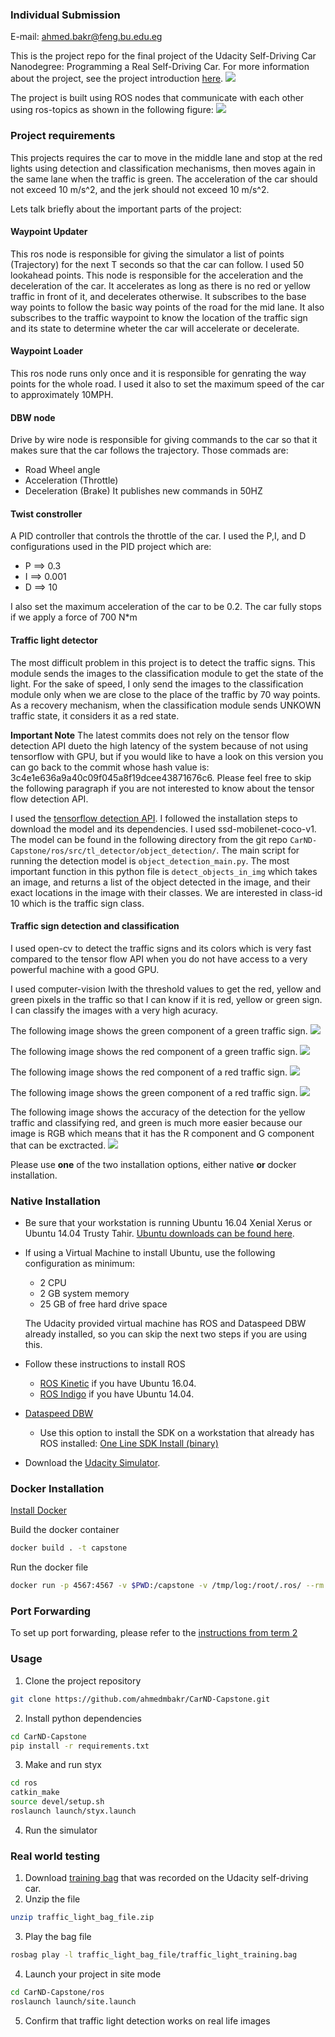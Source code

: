 ### Individual Submission
E-mail: ahmed.bakr@feng.bu.edu.eg

This is the project repo for the final project of the Udacity Self-Driving Car Nanodegree: Programming a Real Self-Driving Car. For more information about the project, see the project introduction [here](https://classroom.udacity.com/nanodegrees/nd013/parts/6047fe34-d93c-4f50-8336-b70ef10cb4b2/modules/e1a23b06-329a-4684-a717-ad476f0d8dff/lessons/462c933d-9f24-42d3-8bdc-a08a5fc866e4/concepts/5ab4b122-83e6-436d-850f-9f4d26627fd9).
![](imgs/udacity-car.jpg)

The project is built using ROS nodes that communicate with each other using ros-topics as shown in the following figure:
![](imgs/final-project-ros-graph-v2.png)

### Project requirements
This projects requires the car to move in the middle lane and stop at the red lights using detection and classification mechanisms, then moves again in the same lane when the traffic is green.
The acceleration of the car should not exceed 10 m/s^2, and the jerk should not exceed 10 m/s^2.

Lets talk briefly about the important parts of the project:

#### Waypoint Updater
This ros node is responsible for giving the simulator a list of points (Trajectory) for the next T seconds so that the car can follow.
I used 50 lookahead points.
This node is responsible for the acceleration and the deceleration of the car.
It accelerates as long as there is no red or yellow traffic in front of it, and decelerates otherwise.
It subscribes to the base way points to follow the basic way points of the road for the mid lane.
It also subscribes to the traffic waypoint to know the location of the traffic sign and its state to determine wheter the car will accelerate or decelerate.

#### Waypoint Loader
This ros node runs only once and it is responsible for genrating the way points for the whole road.
I used it also to set the maximum speed of the car to approximately 10MPH.

#### DBW node
Drive by wire node is responsible for giving commands to the car so that it makes sure that the car follows the trajectory.
Those commads are:
 - Road Wheel angle
 - Acceleration (Throttle)
 - Deceleration (Brake)
 It publishes new commands in 50HZ
 
#### Twist constroller
A PID controller that controls the throttle of the car. I used the P,I, and D configurations used in the PID project which are:
- P ==> 0.3
- I ==> 0.001
- D ==> 10

I also set the maximum acceleration of the car to be 0.2.
The car fully stops if we apply a force of 700 N*m

#### Traffic light detector
The most difficult problem in this project is to detect the traffic signs.
This module sends the images to the classification module to get the state of the light.
For the sake of speed, I only send the images to the classification module only when we are close to the place of the traffic by 70 way points.
As a recovery mechanism, when the classification module sends UNKOWN traffic state, it considers it as a red state.

**Important Note** The latest commits does not rely on the tensor flow detection API dueto the high latency of the system because of not using tensorflow with GPU, but if you would like to have a look on this version you can go back to the commit whose hash value is: 3c4e1e636a9a40c09f045a8f19dcee43871676c6.
Please feel free to skip the following paragraph if you are not interested to know about the tensor flow detection API.

I used the [tensorflow detection API](https://github.com/ahmedmbakr/CarND-Capstone/tree/master/ros/src/tl_detector/object_detection). I followed the installation steps to download the model and its dependencies.
I used ssd-mobilenet-coco-v1.
The model can be found in the following directory from the git repo `CarND-Capstone/ros/src/tl_detector/object_detection/`.
The main script for running the detection model is `object_detection_main.py`.
The most important function in this python file is `detect_objects_in_img` which takes an image, and returns a list of the object detected in the image, and their exact locations in the image with their classes.
We are interested in class-id 10 which is the traffic sign class.

#### Traffic sign detection and classification
I used open-cv to detect the traffic signs and its colors which is very fast compared to the tensor flow API when you do not have access to a very powerful machine with a good GPU.

I used computer-vision Iwith the threshold values to get the red, yellow and green pixels in the traffic so that I can know if it is red, yellow or green sign.
I can classify the images with a very high acuracy.

The following image shows the green component of a green traffic sign.
![](imgs/green-compon-for-green-traffic.jpg)

The following image shows the red component of a green traffic sign.
![](imgs/red-compon-for-green-traffic.jpg)

The following image shows the red component of a red traffic sign.
![](imgs/red-compon-for-red-traffic.jpg)

The following image shows the green component of a red traffic sign.
![](imgs/green-compon-for-red-traffic.jpg)

The following image shows the accuracy of the detection for the yellow traffic and classifying red, and green is much more easier because our image is RGB which means that it has the R component and G component that can be exctracted.
![](imgs/yellow-filter.jpg)

Please use **one** of the two installation options, either native **or** docker installation.

### Native Installation

* Be sure that your workstation is running Ubuntu 16.04 Xenial Xerus or Ubuntu 14.04 Trusty Tahir. [Ubuntu downloads can be found here](https://www.ubuntu.com/download/desktop).
* If using a Virtual Machine to install Ubuntu, use the following configuration as minimum:
  * 2 CPU
  * 2 GB system memory
  * 25 GB of free hard drive space

  The Udacity provided virtual machine has ROS and Dataspeed DBW already installed, so you can skip the next two steps if you are using this.

* Follow these instructions to install ROS
  * [ROS Kinetic](http://wiki.ros.org/kinetic/Installation/Ubuntu) if you have Ubuntu 16.04.
  * [ROS Indigo](http://wiki.ros.org/indigo/Installation/Ubuntu) if you have Ubuntu 14.04.
* [Dataspeed DBW](https://bitbucket.org/DataspeedInc/dbw_mkz_ros)
  * Use this option to install the SDK on a workstation that already has ROS installed: [One Line SDK Install (binary)](https://bitbucket.org/DataspeedInc/dbw_mkz_ros/src/81e63fcc335d7b64139d7482017d6a97b405e250/ROS_SETUP.md?fileviewer=file-view-default)
* Download the [Udacity Simulator](https://github.com/udacity/CarND-Capstone/releases).

### Docker Installation
[Install Docker](https://docs.docker.com/engine/installation/)

Build the docker container
```bash
docker build . -t capstone
```

Run the docker file
```bash
docker run -p 4567:4567 -v $PWD:/capstone -v /tmp/log:/root/.ros/ --rm -it capstone
```

### Port Forwarding
To set up port forwarding, please refer to the [instructions from term 2](https://classroom.udacity.com/nanodegrees/nd013/parts/40f38239-66b6-46ec-ae68-03afd8a601c8/modules/0949fca6-b379-42af-a919-ee50aa304e6a/lessons/f758c44c-5e40-4e01-93b5-1a82aa4e044f/concepts/16cf4a78-4fc7-49e1-8621-3450ca938b77)

### Usage

1. Clone the project repository
```bash
git clone https://github.com/ahmedmbakr/CarND-Capstone.git
```

2. Install python dependencies
```bash
cd CarND-Capstone
pip install -r requirements.txt
```
3. Make and run styx
```bash
cd ros
catkin_make
source devel/setup.sh
roslaunch launch/styx.launch
```
4. Run the simulator

### Real world testing
1. Download [training bag](https://s3-us-west-1.amazonaws.com/udacity-selfdrivingcar/traffic_light_bag_file.zip) that was recorded on the Udacity self-driving car.
2. Unzip the file
```bash
unzip traffic_light_bag_file.zip
```
3. Play the bag file
```bash
rosbag play -l traffic_light_bag_file/traffic_light_training.bag
```
4. Launch your project in site mode
```bash
cd CarND-Capstone/ros
roslaunch launch/site.launch
```
5. Confirm that traffic light detection works on real life images
